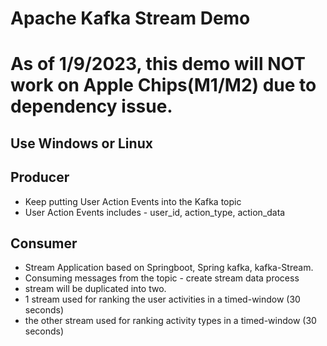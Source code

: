 # Apache Kafka Stream Demo

# As of 1/9/2023, this demo will NOT work on Apple Chips(M1/M2) due to dependency issue.

## Use Windows or Linux 

## Producer
 - Keep putting User Action Events into the Kafka topic
 - User Action Events includes - user_id, action_type, action_data

## Consumer
 - Stream Application based on Springboot, Spring kafka, kafka-Stream.
 - Consuming messages from the topic - create stream data process
 - stream will be duplicated into two.
 - 1 stream used for ranking the user activities in a timed-window (30 seconds)
 - the other stream used for ranking activity types in a timed-window (30 seconds)